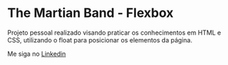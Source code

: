 # The Martian Band - Flexbox

Projeto pessoal realizado visando praticar os conhecimentos em HTML e CSS, utilizando o float para posicionar os elementos da página.

Me siga no <a href="https://www.linkedin.com/in/jose-de-souza/">Linkedin</a>
